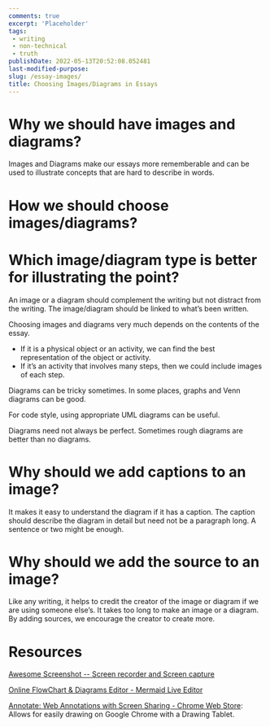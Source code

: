 ```yaml
---
comments: true
excerpt: 'Placeholder' 
tags:
 - writing
 - non-technical
 - truth
publishDate: 2022-05-13T20:52:08.052481
last-modified-purpose:
slug: /essay-images/
title: Choosing Images/Diagrams in Essays
---
```


# Why we should have images and diagrams?


Images and Diagrams make our essays more rememberable and can be used to illustrate concepts that are hard to describe in words.

# How we should choose images/diagrams?

# Which image/diagram type is better for illustrating the point?

An image or a diagram should complement the writing but not distract from the writing. The image/diagram should be linked to what’s been written.


Choosing images and diagrams very much depends on the contents of the essay.

- If it is a physical object or an activity, we can find the best representation of the object or activity.
- If it’s an activity that involves many steps, then we could include images of each step.

Diagrams can be tricky sometimes. In some places, graphs and Venn diagrams can be good.

For code style, using appropriate UML diagrams can be useful.

Diagrams need not always be perfect. Sometimes rough diagrams are better than no diagrams.

# Why should we add captions to an image?

It makes it easy to understand the diagram if it has a caption. The caption should describe the diagram in detail but need not be a paragraph long. A sentence or two might be enough.

# Why should we add the source to an image?

Like any writing, it helps to credit the creator of the image or diagram if we are using someone else’s. It takes too long to make an image or a diagram. By adding sources, we encourage the creator to create more.

# Resources

[Awesome Screenshot -- Screen recorder and Screen capture](https://www.awesomescreenshot.com/)

[Online FlowChart & Diagrams Editor - Mermaid Live Editor](https://mermaid.live/edit#pako:eNp1U01v2zAM_SuEzq2HtfvMYUAyd7chRdad5Bw0iYkFWJIhyRmCpv99tOh4a4L5RD2ST-R71rPQwaBYiH1UfQtPdeOBvjT8YmBVT8hSvq1gg8qMEKQetd1ZrbINPkHETmU0kAPkFkGraLZwe_sFVty8kncV_OwNFV20brkAvWn8xdWPnfLe-v1EUfh6wr4G52xODP8DyPuq9MBvm1tQOTirE2hO8jiYsnU0xCuKC1C-q-BhggCVbicKIAiZ-3H9fV2vN-sL1jIwmm_W29TWBLzmv0rL9xUsjSk7UAJ2JUNB0emvkFcS_ZexjHNy4cCtJ-iDCybEcCXu6Lp8Iid5oalscuPcJT-Mlhc61XVgbMpRabZceQMpq5jnakiYEuVYlGwMk1EgP1ZTrfU6okOfie_Id49DjGSs8pt-SC3Lzg5O-La4P28zCzIG8z28vsEDdqEfbwETPJ7AYN-FI5dxLD9VUJcIdqjyEBGCJ8aDjcGXznGkWUheqR-6bmP3bZ5UOh_lZ_rx6ABxPM3G0Q9D2FJr7OltbMWNcBidsoZe2_NI0QgqddiIBYUGd2rociMa_0KlQ3ksD8bmEMUixwFvhBpy-HH0-nzmmtoqstSJxU51CV_-AHqTTz0)

[Annotate: Web Annotations with Screen Sharing - Chrome Web Store](https://chrome.google.com/webstore/detail/annotate-web-annotations/gdojjgflncpbcfmenbkndfhoamlhajmf/related?hl=en): Allows for easily drawing on Google Chrome with a Drawing Tablet.